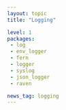 ```yaml
---
layout: topic
title: "Logging"

level: 1
packages:
 - log
 - env_logger
 - fern
 - logger
 - syslog
 - json_logger
 - raven

news_tag: logging
---
```


